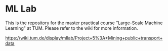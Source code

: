 # ML Lab
This is the repository for the master practical course "Large-Scale Machine Learning" at TUM. Please refer to the wiki for more information.

https://wiki.tum.de/display/mllab/Project+5%3A+Mining+public+transport+data
